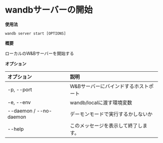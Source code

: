 # wandbサーバーの開始

**使用法**

`wandb server start [OPTIONS]`

**概要**

ローカルのW&Bサーバーを開始する

**オプション**

| **オプション** | **説明** |
| :--- | :--- |
| -p, --port | W&Bサーバーにバインドするホストポート |
| -e, --env | wandb/localに渡す環境変数 |
| --daemon / --no-daemon | デーモンモードで実行するかしないか |
| --help | このメッセージを表示して終了します。 |